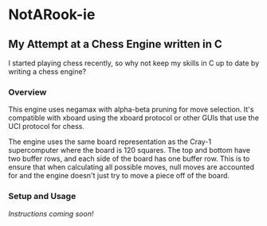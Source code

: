 # NotARook-ie
## My Attempt at a Chess Engine written in C

I started playing chess recently, so why not keep my skills in C up to date by writing a chess engine?

### Overview
This engine uses negamax with alpha-beta pruning for move selection. It's compatible with
xboard using the xboard protocol or other GUIs that use the <a href="https://en.wikipedia.org/wiki/Universal_Chess_Interface" target="_blank" style="text-decoration:none;">UCI protocol</a> for chess.

The engine uses the same board representation as the <a href="https://www.chessprogramming.org/Cray-1" target="_blank" style="text-decoration:none;">Cray-1 supercomputer</a> where the board is 120 squares. The top and bottom have two buffer
rows, and each side of the board has one buffer row. This is to ensure that when calculating all possible moves, null moves
are accounted for and the engine doesn't just try to move a piece off of the board.

### Setup and Usage

*Instructions coming soon!*
